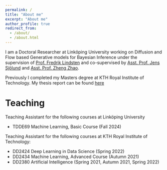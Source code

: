 ```yaml
---
permalink: /
title: "About me"
excerpt: "About me"
author_profile: true
redirect_from: 
  - /about/
  - /about.html
---
```


I am a Doctoral Researcher at Linköping University working on Diffusion and Flow based Generative models for Bayesian Inference under the supervision of [Prof. Fredrik Lindsten](https://liu.se/medarbetare/freli29) and co-supervised by [Asst. Prof. Jens Sjölund](https://jsjol.github.io/) and [Asst. Prof. Zheng Zhao](https://zz.zabemon.com/). 

Previously I completed my Masters degree at KTH Royal Institute of Technology. My thesis report can be found [here](https://www.diva-portal.org/smash/record.jsf?pid=diva2:1835931)

Teaching
======
Teaching Assistant for the following courses at Linköping University
  * TDDE69 Machine Learning, Basic Course (Fall 2024)

Teaching Assistant for the following courses at KTH Royal Institute of Technology:
  * DD2424 Deep Learning in Data Science (Spring 2022)
  * DD2434 Machine Learning, Advanced Course (Autumn 2021)
  * DD2380 Artificial Intelligence (Spring 2021, Autumn 2021, Spring 2022)
